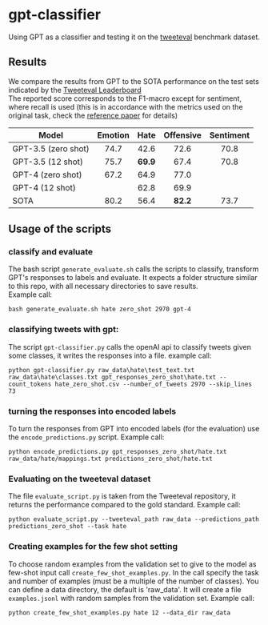 # gpt-classifier
Using GPT as a classifier and testing it on the [tweeteval](https://github.com/cardiffnlp/tweeteval) benchmark dataset.

## Results
We compare the results from GPT to the SOTA performance on the test sets indicated by the 
[Tweeteval Leaderboard](https://github.com/cardiffnlp/tweeteval/blob/main/README.md) <br>
The reported score corresponds to the F1-macro except for sentiment, where recall is used (this is in accordance
with the metrics used on the original task, check the [reference paper](https://arxiv.org/pdf/2010.12421.pdf) for details)

| Model | Emotion | Hate | Offensive | Sentiment | 
|----------|:------:|:--------:|:-----:|:------:| 
| GPT-3.5 (zero shot)   | 74.7     | 42.6       | 72.6    | 70.8   |
| GPT-3.5 (12 shot)   | 75.7     |  **69.9**     | 67.4    |  70.8    |
| GPT-4 (zero shot)   |   67.2   |  64.9      | 77.0    |     | 
| GPT-4 (12 shot)   |      |  62.8    | 69.9   |   |
| SOTA | 80.2  | 56.4   | **82.2**   |  73.7   |


## Usage of the scripts
### classify and evaluate
The bash script ```generate_evaluate.sh``` calls the scripts to classify, transform GPT's responses to labels and evaluate.
It expects a folder structure similar to this repo, with all necessary directories to save results. <br>
Example call:
```
bash generate_evaluate.sh hate zero_shot 2970 gpt-4
```
### classifying tweets with gpt:
The script ```gpt-classifier.py``` calls the openAI api to classify tweets given some classes,
it writes the responses into a file. 
example call:
```
python gpt-classifier.py raw_data\hate\test_text.txt raw_data\hate\classes.txt gpt_responses_zero_shot\hate.txt --count_tokens hate_zero_shot.csv --number_of_tweets 2970 --skip_lines 73
```

### turning the responses into encoded labels
To turn the responses from GPT into encoded labels (for the evaluation) use the ```encode_predictions.py```
script. Example call:
```
python encode_predictions.py gpt_responses_zero_shot/hate.txt raw_data/hate/mappings.txt predictions_zero_shot/hate.txt
```

### Evaluating on the tweeteval dataset
The file ```evaluate_script.py``` is taken from the Tweeteval repository, it returns the performance
compared to the gold standard. Example call:
```
python evaluate_script.py --tweeteval_path raw_data --predictions_path predictions_zero_shot --task hate
```

### Creating examples for the few shot setting
To choose random examples from the validation set to give to the model as few-shot input call 
```create_few_shot_examples.py```. In the call specify the task and number of examples (must be a multiple of the number of classes). You can define a data 
directory, the default is 'raw_data'. It will create a file ```examples.jsonl``` with random samples from the validation set. Example call:
```
python create_few_shot_examples.py hate 12 --data_dir raw_data
```